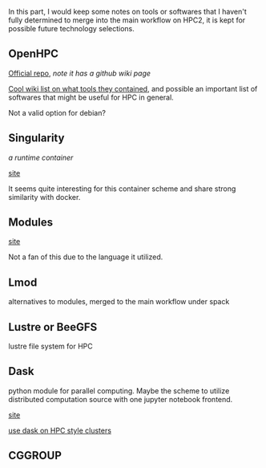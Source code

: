 In this part, I would keep some notes on tools or softwares that I haven't fully determined to merge into the main workflow on HPC2, it is kept for possible future technology selections.

## OpenHPC

[Official repo](https://github.com/openhpc/ohpc/), *note it has a github wiki page*

[Cool wiki list on what tools they contained](https://github.com/openhpc/ohpc/wiki/Component-List-v1.3.7), and possible an important list of softwares that might be useful for HPC in general.

Not a valid option for debian?

## Singularity

*a runtime container*

[site](http://singularity.lbl.gov/)

It seems quite interesting for this container scheme and share strong similarity with docker.

## Modules

[site](http://modules.sourceforge.net/)

Not a fan of this due to the language it utilized.

## Lmod

alternatives to modules, merged to the main workflow under spack

## Lustre or BeeGFS

lustre file system for HPC

## Dask

python module for parallel computing. Maybe the scheme to utilize distributed computation source with one jupyter notebook frontend.

[site](https://dask.org/)

[use dask on HPC style clusters](https://docs.dask.org/en/latest/setup/hpc.html)

## CGGROUP